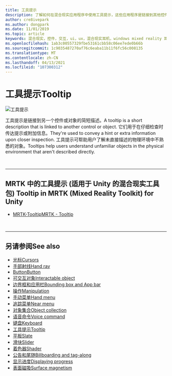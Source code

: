 ```yaml
---
title: 工具提示
description: 了解如何在混合现实应用程序中使用工具提示，这些应用程序是链接到其他控件或对象的简短说明。
author: cre8ivepark
ms.author: dongpark
ms.date: 11/01/2019
ms.topic: article
keywords: 混合现实，控件，交互，ui，ux，混合现实耳机，windows mixed reality 耳机，虚拟现实耳机，HoloLens，tooltip，MRTK，混合现实工具包
ms.openlocfilehash: 1ab3c00557329fbe53161cbb58c06ee7ede0b66b
ms.sourcegitcommit: 1c9035487270af76c6eaba11b11f6fc56c008135
ms.translationtype: MT
ms.contentlocale: zh-CN
ms.lasthandoff: 04/13/2021
ms.locfileid: "107300312"
---
```

# <a name="tooltip"></a><span data-ttu-id="8528c-104">工具提示</span><span class="sxs-lookup"><span data-stu-id="8528c-104">Tooltip</span></span>

![工具提示](images/UX_Hero_Tooltip.jpg)

<span data-ttu-id="8528c-106">工具提示是链接到另一个控件或对象的简短描述。</span><span class="sxs-lookup"><span data-stu-id="8528c-106">A tooltip is a short description that is linked to another control or object.</span></span> <span data-ttu-id="8528c-107">它们用于在仔细检查时传达提示或附加信息。</span><span class="sxs-lookup"><span data-stu-id="8528c-107">They're used to convey a hint or extra information upon closer inspection.</span></span> <span data-ttu-id="8528c-108">工具提示可帮助用户了解未直接描述的物理环境中不熟悉的对象。</span><span class="sxs-lookup"><span data-stu-id="8528c-108">Tooltips help users understand unfamiliar objects in the physical environment that aren't described directly.</span></span> 

<br>

---

## <a name="tooltip-in-mrtk-mixed-reality-toolkit-for-unity"></a><span data-ttu-id="8528c-109">MRTK 中的工具提示 (适用于 Unity 的混合现实工具包) </span><span class="sxs-lookup"><span data-stu-id="8528c-109">Tooltip in MRTK (Mixed Reality Toolkit) for Unity</span></span>

* [<span data-ttu-id="8528c-110">MRTK-Tooltip</span><span class="sxs-lookup"><span data-stu-id="8528c-110">MRTK - Tooltip</span></span>](https://docs.microsoft.com/windows/mixed-reality/mrtk-unity/features/ux-building-blocks/tooltip)

<br>

---

## <a name="see-also"></a><span data-ttu-id="8528c-111">另请参阅</span><span class="sxs-lookup"><span data-stu-id="8528c-111">See also</span></span>

* [<span data-ttu-id="8528c-112">光标</span><span class="sxs-lookup"><span data-stu-id="8528c-112">Cursors</span></span>](cursors.md)
* [<span data-ttu-id="8528c-113">手部射线</span><span class="sxs-lookup"><span data-stu-id="8528c-113">Hand ray</span></span>](point-and-commit.md)
* [<span data-ttu-id="8528c-114">Button</span><span class="sxs-lookup"><span data-stu-id="8528c-114">Button</span></span>](button.md)
* [<span data-ttu-id="8528c-115">可交互对象</span><span class="sxs-lookup"><span data-stu-id="8528c-115">Interactable object</span></span>](interactable-object.md)
* [<span data-ttu-id="8528c-116">边界框和应用栏</span><span class="sxs-lookup"><span data-stu-id="8528c-116">Bounding box and App bar</span></span>](app-bar-and-bounding-box.md)
* [<span data-ttu-id="8528c-117">操作</span><span class="sxs-lookup"><span data-stu-id="8528c-117">Manipulation</span></span>](direct-manipulation.md)
* [<span data-ttu-id="8528c-118">手动菜单</span><span class="sxs-lookup"><span data-stu-id="8528c-118">Hand menu</span></span>](hand-menu.md)
* [<span data-ttu-id="8528c-119">追踪菜单</span><span class="sxs-lookup"><span data-stu-id="8528c-119">Near menu</span></span>](near-menu.md)
* [<span data-ttu-id="8528c-120">对象集合</span><span class="sxs-lookup"><span data-stu-id="8528c-120">Object collection</span></span>](object-collection.md)
* [<span data-ttu-id="8528c-121">语音命令</span><span class="sxs-lookup"><span data-stu-id="8528c-121">Voice command</span></span>](voice-input.md)
* [<span data-ttu-id="8528c-122">键盘</span><span class="sxs-lookup"><span data-stu-id="8528c-122">Keyboard</span></span>](keyboard.md)
* [<span data-ttu-id="8528c-123">工具提示</span><span class="sxs-lookup"><span data-stu-id="8528c-123">Tooltip</span></span>](tooltip.md)
* [<span data-ttu-id="8528c-124">平板</span><span class="sxs-lookup"><span data-stu-id="8528c-124">Slate</span></span>](slate.md)
* [<span data-ttu-id="8528c-125">滑块</span><span class="sxs-lookup"><span data-stu-id="8528c-125">Slider</span></span>](slider.md)
* [<span data-ttu-id="8528c-126">着色器</span><span class="sxs-lookup"><span data-stu-id="8528c-126">Shader</span></span>](shader.md)
* [<span data-ttu-id="8528c-127">公告和尾随</span><span class="sxs-lookup"><span data-stu-id="8528c-127">Billboarding and tag-along</span></span>](billboarding-and-tag-along.md)
* [<span data-ttu-id="8528c-128">显示进度</span><span class="sxs-lookup"><span data-stu-id="8528c-128">Displaying progress</span></span>](progress.md)
* [<span data-ttu-id="8528c-129">表面磁吸</span><span class="sxs-lookup"><span data-stu-id="8528c-129">Surface magnetism</span></span>](surface-magnetism.md)
